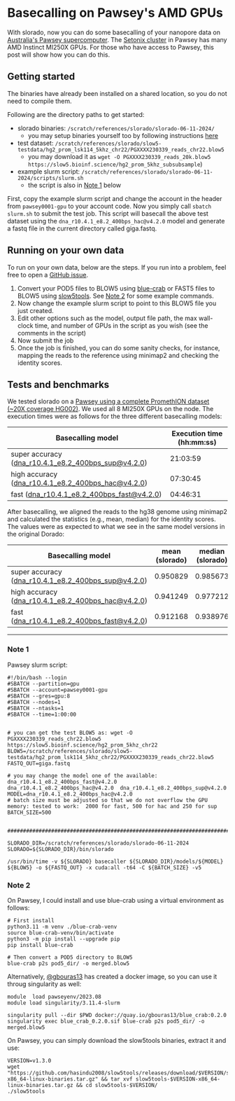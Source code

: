 # Basecalling on Pawsey's AMD GPUs


With slorado, now you can do some basecalling of your nanopore data on [Australia's Pawsey supercomputer](https://pawsey.org.au/). The [Setonix cluster](https://pawsey.org.au/systems/setonix/) in Pawsey has many AMD Instinct MI250X GPUs.
For those who have access to Pawsey, this post will show how you can do this. 

## Getting started

The binaries have already been installed on a shared location, so you do not need to compile them. 

Following are the directory paths to get started:

- slorado binaries: `/scratch/references/slorado/slorado-06-11-2024/`
   - you may setup binaries yourself too by following instructions [here](rocm-bin.md)
- test dataset: `/scratch/references/slorado/slow5-testdata/hg2_prom_lsk114_5khz_chr22/PGXXXX230339_reads_chr22.blow5`
   - you may download it as `wget -O PGXXXX230339_reads_20k.blow5 https://slow5.bioinf.science/hg2_prom_5khz_subsubsample`)
- example slurm script: `/scratch/references/slorado/slorado-06-11-2024/scripts/slurm.sh`
   - the script is also in [Note 1](#note-1) below

First, copy the example slurm script and change the account in the header from `pawsey0001-gpu` to your account code. Now you simply call `sbatch slurm.sh` to submit the test job. 
This script will basecall the above test dataset using the `dna_r10.4.1_e8.2_400bps_hac@v4.2.0` model and generate a fastq file in the current directory called giga.fastq.

## Running on your own data

To run on your own data, below are the steps. If you run into a problem, feel free to open a [GitHub issue](https://github.com/BonsonW/slorado/issues).

1. Convert your POD5 files to BLOW5 using [blue-crab](https://github.com/Psy-Fer/blue-crab) or FAST5 files to BLOW5 using [slow5tools](https://github.com/hasindu2008/slow5tools). See [Note 2](#note-2) for some example commands.
2. Now change the example slurm script to point to this BLOW5 file you just created.
3. Edit other options such as the model, output file path, the max wall-clock time, and number of GPUs in the script as you wish (see the comments in the script)
4. Now submit the job
5. Once the job is finished, you can do some sanity checks, for instance, mapping the reads to the reference using minimap2 and checking the identity scores.

## Tests and benchmarks

We tested slorado on a [Pawsey using a complete PromethION dataset (~20X coverage HG002)](https://gentechgp.github.io/gtgseq/docs/data.html#na24385-hg002-promethion-data-20x). We used all 8 MI250X GPUs on the node. The execution times were as follows for the three different basecalling models:

| Basecalling model | Execution time (hh:mm:ss) |
|---|---|
| super accuracy (dna_r10.4.1_e8.2_400bps_sup@v4.2.0)    | 21:03:59       |
| high accuracy  (dna_r10.4.1_e8.2_400bps_hac@v4.2.0)    | 07:30:45        |
| fast (dna_r10.4.1_e8.2_400bps_fast@v4.2.0)             | 04:46:31        |

After basecalling, we aligned the reads to the hg38 genome using minimap2 and calculated the statistics (e.g., mean, median) for the identity scores. The values were as expected to what we see in the same model versions in the original Dorado:

| Basecalling model | mean (slorado) | median (slorado) | mean (Dorado) | median (Dorado) |
|---|---|---|---|---|
| super accuracy (dna_r10.4.1_e8.2_400bps_sup@v4.2.0)    | 0.950829    | 0.985673    | 0.946401 | 0.985461 |
| high accuracy  (dna_r10.4.1_e8.2_400bps_hac@v4.2.0)    | 0.941249    | 0.977212    | 0.938371 | 0.977654 |
| fast (dna_r10.4.1_e8.2_400bps_fast@v4.2.0)             | 0.912168    | 0.938976    | 0.906703 | 0.937500 |

---

### Note 1

Pawsey slurm script:
```
#!/bin/bash --login
#SBATCH --partition=gpu
#SBATCH --account=pawsey0001-gpu
#SBATCH --gres=gpu:8
#SBATCH --nodes=1
#SBATCH --ntasks=1
#SBATCH --time=1:00:00


# you can get the test BLOW5 as: wget -O PGXXXX230339_reads_chr22.blow5 https://slow5.bioinf.science/hg2_prom_5khz_chr22
BLOW5=/scratch/references/slorado/slow5-testdata/hg2_prom_lsk114_5khz_chr22/PGXXXX230339_reads_chr22.blow5
FASTQ_OUT=giga.fastq

# you may change the model one of the available:  dna_r10.4.1_e8.2_400bps_fast@v4.2.0  dna_r10.4.1_e8.2_400bps_hac@v4.2.0  dna_r10.4.1_e8.2_400bps_sup@v4.2.0
MODEL=dna_r10.4.1_e8.2_400bps_hac@v4.2.0
# batch size must be adjusted so that we do not overflow the GPU memory: tested to work:  2000 for fast, 500 for hac and 250 for sup
BATCH_SIZE=500


########################################################################

SLORADO_DIR=/scratch/references/slorado/slorado-06-11-2024
SLORADO=${SLORADO_DIR}/bin/slorado

/usr/bin/time -v ${SLORADO} basecaller ${SLORADO_DIR}/models/${MODEL} ${BLOW5} -o ${FASTQ_OUT} -x cuda:all -t64 -C ${BATCH_SIZE} -v5
```


### Note 2

On Pawsey, I could install and use blue-crab using a virtual environment as follows:
```
# First install
python3.11 -m venv ./blue-crab-venv
source blue-crab-venv/bin/activate
python3 -m pip install --upgrade pip
pip install blue-crab

# Then convert a POD5 directory to BLOW5
blue-crab p2s pod5_dir/ -o merged.blow5
```
Alternatively, [@gbouras13](https://github.com/gbouras13) has created a docker image, so you can use it throug singularity as well:
```
module  load pawseyenv/2023.08
module load singularity/3.11.4-slurm
 
singularity pull --dir $PWD docker://quay.io/gbouras13/blue_crab:0.2.0
singularity exec blue_crab_0.2.0.sif blue-crab p2s pod5_dir/ -o merged.blow5
```


On Pawsey, you can simply download the slow5tools binaries, extract it and use:
```
VERSION=v1.3.0
wget "https://github.com/hasindu2008/slow5tools/releases/download/$VERSION/slow5tools-$VERSION-x86_64-linux-binaries.tar.gz" && tar xvf slow5tools-$VERSION-x86_64-linux-binaries.tar.gz && cd slow5tools-$VERSION/
./slow5tools
```


   
